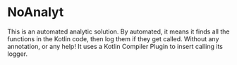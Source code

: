 
# NoAnalyt
This is an automated analytic solution.
By automated, it means it finds all the functions in the Kotlin code, then log them if they get called.
Without any annotation, or any help!
It uses a Kotlin Compiler Plugin to insert calling its logger.
